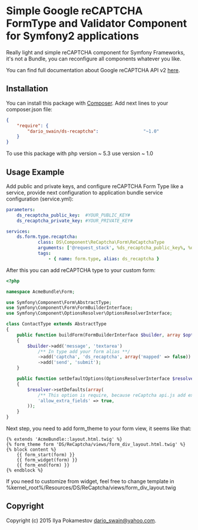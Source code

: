 Simple Google reCAPTCHA FormType and Validator Component for Symfony2 applications
================================================

Really light and simple reCAPTCHA component for Symfony Frameworks,
it's not a Bundle, you can reconfigure all components whatever you like.

You can find full documentation about Google reCAPTCHA API v2 [here](http://developers.google.com/recaptcha/intro).

Installation
------------

You can install this package with [Composer](http://getcomposer.org/).
Add next lines to your composer.json file:

``` json
{
    "require": {
        "dario_swain/ds-recaptcha":                 "~1.0"
    }
}
```

To use this package with php version ~ 5.3 use version ~ 1.0

Usage Example
-------------

Add public and private keys, and configure reCAPTCHA Form Type like a service,
provide next configuration to application bundle service configuration (service.yml):

``` yaml
parameters:
    ds_recaptcha_public_key:  #YOUR_PUBLIC_KEY#
    ds_recaptcha_private_key: #YOUR_PRIVATE_KEY#

services:
    ds.form.type.recaptcha:
            class: DS\Component\ReCaptcha\Form\ReCaptchaType
            arguments: ['@request_stack', %ds_recaptcha_public_key%, %ds_recaptcha_private_key%, %locale%]
            tags:
                - { name: form.type, alias: ds_recaptcha }
```

After this you can add reCAPTCHA type to your custom form:

``` php
<?php

namespace AcmeBundle\Form;

use Symfony\Component\Form\AbstractType;
use Symfony\Component\Form\FormBuilderInterface;
use Symfony\Component\OptionsResolver\OptionsResolverInterface;

class ContactType extends AbstractType
{
    public function buildForm(FormBuilderInterface $builder, array $options)
    {
        $builder->add('message', 'textarea')
            /** In type add your form alias **/
			->add('captcha', 'ds_recaptcha', array('mapped' => false))
			->add('send', 'submit');
    }

	public function setDefaultOptions(OptionsResolverInterface $resolver)
	{
		$resolver->setDefaults(array(
		    /** This option is require, because reCaptcha api.js add extra field "g-recaptcha-response" to form **/
			'allow_extra_fields' => true,
		));
	}
}

```

Next step, you need to add form_theme to your form view, it seems like that:

```twig
{% extends 'AcmeBundle::layout.html.twig' %}
{% form_theme form 'DS/ReCaptcha/views/form_div_layout.html.twig' %}
{% block content %}
    {{ form_start(form) }}
    {{ form_widget(form) }}
    {{ form_end(form) }}
{% endblock %}
```

If you need to customize from widget, feel free to change template in %kernel_root%/Resources/DS/ReCaptcha/views/form_div_layout.twig

Copyright
---------

Copyright (c) 2015 Ilya Pokamestov <dario_swain@yahoo.com>.
